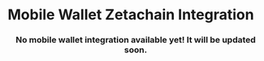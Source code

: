 # Mobile Wallet Zetachain Integration

<h3 align="center">
  No mobile wallet integration available yet! It will be updated soon.
</h3>
